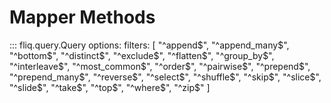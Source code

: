 
# Mapper Methods

::: fliq.query.Query
    options:
        filters: [
            "^append$", "^append_many$", "^bottom$", "^distinct$", "^exclude$", "^flatten$", "^group_by$", "^interleave$", "^most_common$", "^order$", "^pairwise$", "^prepend$", "^prepend_many$", "^reverse$", "^select$", "^shuffle$", "^skip$", "^slice$", "^slide$", "^take$", "^top$", "^where$", "^zip$" 
        ]   
